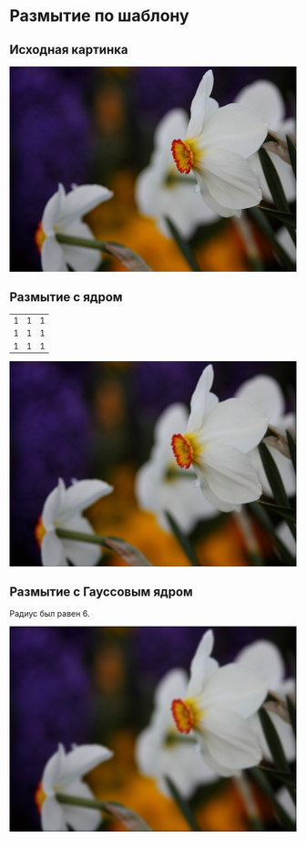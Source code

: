 # Размытие по шаблону

## Исходная картинка

![origin](conv/source.jpg)

## Размытие с ядром
|   |   |   |
|---|---|---|
| 1 | 1 | 1 |
| 1 | 1 | 1 |
| 1 | 1 | 1 |

![simple_blur](conv/conv_simple.jpg)

## Размытие с Гауссовым ядром

Радиус был равен 6.

![gauss_blur](conv/conv_gaus.jpg)

